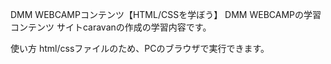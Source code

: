 DMM WEBCAMPコンテンツ【HTML/CSSを学ぼう】
DMM WEBCAMPの学習コンテンツ サイトcaravanの作成の学習内容です。

使い方
html/cssファイルのため、PCのブラウザで実行できます。
